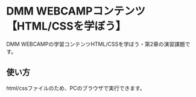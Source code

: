 # DMM WEBCAMPコンテンツ【HTML/CSSを学ぼう】
DMM WEBCAMPの学習コンテンツHTML/CSSを学ぼう・第2章の演習課題です。
## 使い方
html/cssファイルのため、PCのブラウザで実行できます。